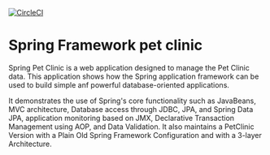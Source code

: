 [![CircleCI](https://circleci.com/gh/yerasoni20/sfg-pet-clinic/tree/master.svg?style=svg)](https://circleci.com/gh/yerasoni20/sfg-pet-clinic/tree/master)
# Spring Framework pet clinic
Spring Pet Clinic is a web application designed to manage the Pet Clinic data. This application shows how the Spring application framework can be used to build simple anf powerful database-oriented applications.

It demonstrates the use of Spring's core functionality such as JavaBeans, MVC architecture, Database access through JDBC, JPA, and Spring Data JPA, application monitoring based on JMX, Declarative Transaction Management using AOP, and Data Validation. It also maintains a PetClinic Version with a Plain Old Spring Framework Configuration and with a 3-layer Architecture.
